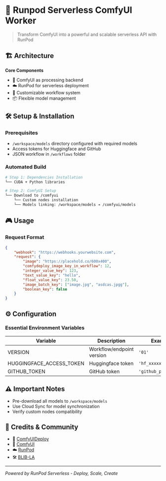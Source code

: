 # 🚀 Runpod Serverless ComfyUI Worker

> Transform ComfyUI into a powerful and scalable serverless API with RunPod

## 🏗️ Architecture

**Core Components**
- 🎯 ComfyUI as processing backend
- ☁️ RunPod for serverless deployment
- 🔄 Customizable workflow system
- 📦 Flexible model management

## 🛠️ Setup & Installation

### Prerequisites
- `/workspace/models` directory configured with required models
- Access tokens for Huggingface and GitHub
- JSON workflow in `/workflows` folder

### Automated Build
```bash
# Step 1: Dependencies Installation
└── CUDA + Python libraries

# Step 2: ComfyUI Setup
└── Download to /comfyui
    └── Custom nodes installation
    └── Models linking: /workspace/models ➔ /comfyui/models
```

## 🎮 Usage

### Request Format
```json
{
    "webhook": "https://webhooks.yourwebsite.com",
    "request": {
        "image": "https://placehold.co/600x400",
        "comfydeploy_image_key_in_workflow": 12,
        "integer_value_key": 123,
        "text_value_key": "hello",
        "float_value_key": 23.50,
        "image_batch_key": ["image.jpg", "asdcas.jpgg"],
        "boolean_key": false
    }
}
```

## ⚙️ Configuration

### Essential Environment Variables
| Variable | Description | Example |
|----------|-------------|---------|
| VERSION | Workflow/endpoint version | `'01'` |
| HUGGINGFACE_ACCESS_TOKEN | Huggingface token | `'hf_xxxxxx'` |
| GITHUB_TOKEN | GitHub token | `'github_pat_xxxxx'` |

## ⚠️ Important Notes
- Pre-download all models to `/workspace/models`
- Use Cloud Sync for model synchronization
- Verify custom nodes compatibility

## 🤝 Credits & Community
- 🔧 [ComfyUIDeploy](https://github.com/BennyKok/comfyui-deploy)
- 🎨 [ComfyUI](https://github.com/comfyanonymous/ComfyUI)
- ☁️ [RunPod](https://www.runpod.io/)
- 🛠️ [BLIB-LA](https://github.com/blib-la/runpod-worker-comfy)

---
*Powered by RunPod Serverless - Deploy, Scale, Create*